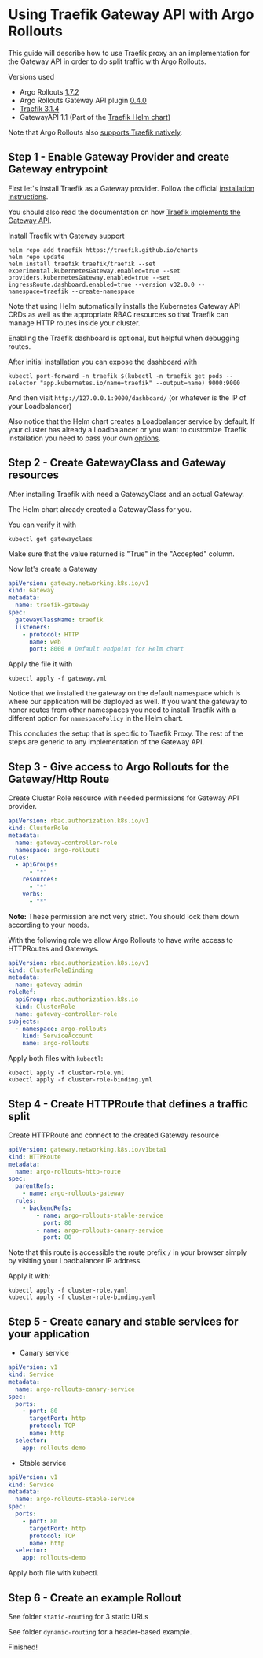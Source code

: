 # Using Traefik Gateway API with Argo Rollouts

This guide will describe how to use Traefik proxy an an implementation
for the Gateway API in order to do split traffic with Argo Rollouts.

Versions used

* Argo Rollouts [1.7.2](https://github.com/argoproj/argo-rollouts/releases)
* Argo Rollouts Gateway API plugin [0.4.0](https://github.com/argoproj-labs/rollouts-plugin-trafficrouter-gatewayapi/releases)
* [Traefik 3.1.4](https://doc.traefik.io/traefik/getting-started/install-traefik/)
* GatewayAPI 1.1 (Part of the [Traefik Helm chart](https://github.com/traefik/traefik-helm-chart))

Note that Argo Rollouts also [supports Traefik natively](https://argoproj.github.io/argo-rollouts/features/traffic-management/traefik/).

## Step 1 - Enable Gateway Provider and create Gateway entrypoint

First let's install Traefik as a Gateway provider. Follow the official [installation instructions](https://doc.traefik.io/traefik/getting-started/install-traefik/).

You should also read the documentation on how [Traefik implements the Gateway API](https://doc.traefik.io/traefik/providers/kubernetes-gateway/).

Install Traefik with Gateway support

```
helm repo add traefik https://traefik.github.io/charts
helm repo update
helm install traefik traefik/traefik --set experimental.kubernetesGateway.enabled=true --set providers.kubernetesGateway.enabled=true --set ingressRoute.dashboard.enabled=true --version v32.0.0 --namespace=traefik --create-namespace
```

Note that using Helm automatically installs the Kubernetes Gateway API CRDs
as well as the appropriate RBAC resources so that Traefik can manage
HTTP routes inside your cluster.

Enabling the Traefik dashboard is optional, but helpful when debugging
routes.

After initial installation you can expose the dashboard with

```
kubectl port-forward -n traefik $(kubectl -n traefik get pods --selector "app.kubernetes.io/name=traefik" --output=name) 9000:9000
```

And then visit `http://127.0.0.1:9000/dashboard/` (or whatever is the IP
of your Loadbalancer)

Also notice that the Helm chart creates a Loadbalancer service by default.
If your cluster has already a Loadbalancer or you want to customize Traefik installation you need to pass your own [options](https://github.com/traefik/traefik-helm-chart/blob/master/traefik/values.yaml).

## Step 2 - Create GatewayClass and Gateway resources

After installing Traefik with need a GatewayClass and an actual Gateway.

The Helm chart already created a GatewayClass for you.

You can verify it with

```
kubectl get gatewayclass
```

Make sure that the value returned is "True" in the "Accepted" column.

Now let's create a Gateway

```yaml
apiVersion: gateway.networking.k8s.io/v1
kind: Gateway
metadata:
  name: traefik-gateway
spec:
  gatewayClassName: traefik
  listeners:
    - protocol: HTTP
      name: web
      port: 8000 # Default endpoint for Helm chart
```

Apply the file it with

```
kubectl apply -f gateway.yml
```

Notice that we installed the gateway on the default namespace which is where our application will be deployed as well. If you want the gateway to honor routes from other namespaces you need to install Traefik with a different option for `namespacePolicy` in the Helm chart.

This concludes the setup that is specific to Traefik Proxy. The rest of the steps are generic to any implementation of the Gateway API.


## Step 3 - Give access to Argo Rollouts for the Gateway/Http Route

Create Cluster Role resource with needed permissions for Gateway API provider.

```yaml title="cluster-role.yml"
apiVersion: rbac.authorization.k8s.io/v1
kind: ClusterRole
metadata:
  name: gateway-controller-role
  namespace: argo-rollouts
rules:
  - apiGroups:
      - "*"
    resources:
      - "*"
    verbs:
      - "*"
```

__Note:__ These permission are not very strict. You should lock them down according to your needs.

With the following role we allow Argo Rollouts to have write access to HTTPRoutes and Gateways.

```yaml title="cluster-role-binding.yml"
apiVersion: rbac.authorization.k8s.io/v1
kind: ClusterRoleBinding
metadata:
  name: gateway-admin
roleRef:
  apiGroup: rbac.authorization.k8s.io
  kind: ClusterRole
  name: gateway-controller-role
subjects:
  - namespace: argo-rollouts
    kind: ServiceAccount
    name: argo-rollouts
```

Apply both files with `kubectl`:

```shell
kubectl apply -f cluster-role.yml
kubectl apply -f cluster-role-binding.yml
```

## Step 4 - Create HTTPRoute that defines a traffic split

Create HTTPRoute and connect to the created Gateway resource

```yaml
apiVersion: gateway.networking.k8s.io/v1beta1
kind: HTTPRoute
metadata:
  name: argo-rollouts-http-route
spec:
  parentRefs:
    - name: argo-rollouts-gateway
  rules:
    - backendRefs:
        - name: argo-rollouts-stable-service
          port: 80
        - name: argo-rollouts-canary-service
          port: 80
```

Note that this route is accessible the route prefix `/` in your browser
simply by visiting your Loadbalancer IP address.


Apply it with:

```shell
kubectl apply -f cluster-role.yaml
kubectl apply -f cluster-role-binding.yaml
```

## Step 5 - Create canary and stable services for your application

- Canary service

```yaml title="canary.yml"
apiVersion: v1
kind: Service
metadata:
  name: argo-rollouts-canary-service
spec:
  ports:
    - port: 80
      targetPort: http
      protocol: TCP
      name: http
  selector:
    app: rollouts-demo
```

- Stable service

```yaml title="stable.yml"
apiVersion: v1
kind: Service
metadata:
  name: argo-rollouts-stable-service
spec:
  ports:
    - port: 80
      targetPort: http
      protocol: TCP
      name: http
  selector:
    app: rollouts-demo
```

Apply both file with kubectl.

## Step 6 - Create an example Rollout

See folder `static-routing` for 3 static URLs

See folder `dynamic-routing` for a header-based example.



Finished!







